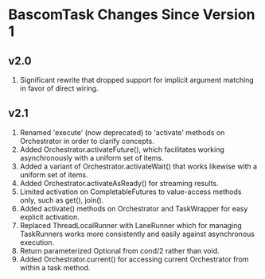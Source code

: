 # BascomTask Changes Since Version 1

## v2.0
1. Significant rewrite that dropped support for implicit argument matching in favor of direct wiring.

## v2.1
1. Renamed 'execute' (now deprecated) to 'activate' methods on Orchestrator in order to clarify concepts.
1. Added Orchestrator.activateFuture(), which facilitates working asynchronously with a uniform set of items.
1. Added a variant of Orchestrator.activateWait() that works likewise with a uniform set of items.
1. Added Orchestrator.activateAsReady() for streaming results.   
1. Limited activation on CompletableFutures to value-access methods only, such as get(), join().
1. Added activate() methods on Orchestrator and TaskWrapper for easy explicit activation.
1. Replaced ThreadLocalRunner with LaneRunner which for managing TaskRunners works more consistently and easily against asynchronous execution.
1. Return parameterized Optional from cond/2 rather than void.
1. Added Orchestrator.current() for accessing current Orchestrator from within a task method.
